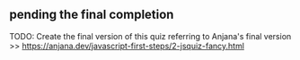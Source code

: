 ## pending the final completion

TODO: Create the final version of this quiz referring to Anjana's final version >> https://anjana.dev/javascript-first-steps/2-jsquiz-fancy.html
